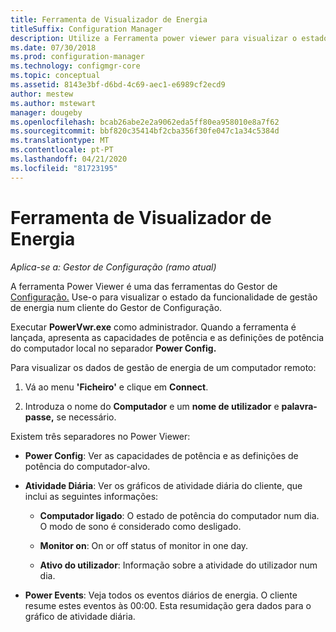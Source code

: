 ```yaml
---
title: Ferramenta de Visualizador de Energia
titleSuffix: Configuration Manager
description: Utilize a Ferramenta power viewer para visualizar o estado da funcionalidade de gestão de energia num cliente do Gestor de Configuração.
ms.date: 07/30/2018
ms.prod: configuration-manager
ms.technology: configmgr-core
ms.topic: conceptual
ms.assetid: 8143e3bf-d6bd-4c69-aec1-e6989cf2ecd9
author: mestew
ms.author: mstewart
manager: dougeby
ms.openlocfilehash: bcab26abe2e2a9062eda5ff80ea958010e8a7f62
ms.sourcegitcommit: bbf820c35414bf2cba356f30fe047c1a34c5384d
ms.translationtype: MT
ms.contentlocale: pt-PT
ms.lasthandoff: 04/21/2020
ms.locfileid: "81723195"
---
```

# <a name="power-viewer-tool"></a>Ferramenta de Visualizador de Energia

*Aplica-se a: Gestor de Configuração (ramo atual)*

A ferramenta Power Viewer é uma das ferramentas do Gestor de [Configuração.](tools.md) Use-o para visualizar o estado da funcionalidade de gestão de energia num cliente do Gestor de Configuração.

Executar **PowerVwr.exe** como administrador. Quando a ferramenta é lançada, apresenta as capacidades de potência e as definições de potência do computador local no separador **Power Config.** 

Para visualizar os dados de gestão de energia de um computador remoto:  

1. Vá ao menu **'Ficheiro'** e clique em **Connect**. 

2. Introduza o nome do **Computador** e um **nome de utilizador** e **palavra-passe,** se necessário. 

Existem três separadores no Power Viewer:  

- **Power Config**: Ver as capacidades de potência e as definições de potência do computador-alvo.  

- **Atividade Diária**: Ver os gráficos de atividade diária do cliente, que inclui as seguintes informações:  

    - **Computador ligado**: O estado de potência do computador num dia. O modo de sono é considerado como desligado.  

    - **Monitor on**: On or off status of monitor in one day.  

    - **Ativo do utilizador**: Informação sobre a atividade do utilizador num dia.  

- **Power Events**: Veja todos os eventos diários de energia. O cliente resume estes eventos às 00:00. Esta resumidação gera dados para o gráfico de atividade diária.  
